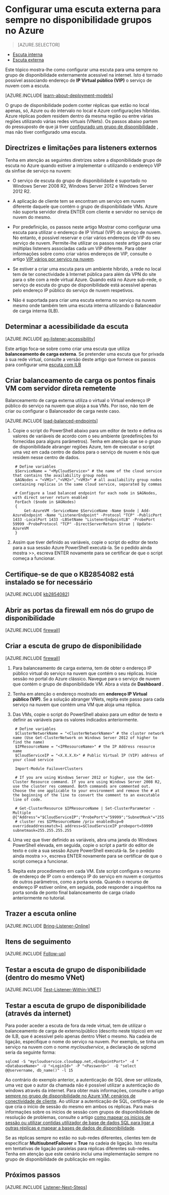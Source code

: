 <properties
    pageTitle="Configurar uma escuta externa sempre no disponibilidade para grupos de | Microsoft Azure"
    description="Neste tutorial irá guiar pelo passos de criação de um sempre no disponibilidade grupo escuta no Azure que esteja acessível externamente, utilizando o endereço de Virtual IP público do serviço em nuvem associado."
    services="virtual-machines-windows"
    documentationCenter="na"
    authors="MikeRayMSFT"
    manager="jhubbard"
    editor=""
    tags="azure-service-management" />
<tags
    ms.service="virtual-machines-windows"
    ms.devlang="na"
    ms.topic="article"
    ms.tgt_pltfrm="vm-windows-sql-server"
    ms.workload="infrastructure-services"
    ms.date="07/12/2016"
    ms.author="MikeRayMSFT" />

# <a name="configure-an-external-listener-for-always-on-availability-groups-in-azure"></a>Configurar uma escuta externa para sempre no disponibilidade grupos no Azure

> [AZURE.SELECTOR]
- [Escuta interna](virtual-machines-windows-classic-ps-sql-int-listener.md)
- [Escuta externa](virtual-machines-windows-classic-ps-sql-ext-listener.md)

Este tópico mostra-lhe como configurar uma escuta para uma sempre no grupo de disponibilidade externamente acessível na internet. Isto é tornado possível associando endereço de **IP Virtual público (VIP)** o serviço de nuvem com a escuta.

[AZURE.INCLUDE [learn-about-deployment-models](../../includes/learn-about-deployment-models-classic-include.md)]


O grupo de disponibilidade podem conter réplicas que estão no local apenas, só, Azure ou do intervalo no local e Azure configurações híbridas. Azure réplicas podem residem dentro da mesma região ou entre várias regiões utilizando várias redes virtuais (VNets). Os passos abaixo partem do pressuposto de que já tiver [configurado um grupo de disponibilidade](virtual-machines-windows-classic-portal-sql-alwayson-availability-groups.md) , mas não tiver configurado uma escuta.

## <a name="guidelines-and-limitations-for-external-listeners"></a>Directrizes e limitações para listeners externos

Tenha em atenção as seguintes diretrizes sobre a disponibilidade grupo de escuta no Azure quando estiver a implementar o utilizando o endereço VIP da sínfise de serviço na nuvem:

- O serviço de escuta do grupo de disponibilidade é suportado no Windows Server 2008 R2, Windows Server 2012 e Windows Server 2012 R2.

- A aplicação de cliente tem se encontram um serviço em nuvem diferente daquele que contém o grupo de disponibilidade VMs. Azure não suporta servidor direta ENTER com cliente e servidor no serviço de nuvem do mesmo.

- Por predefinição, os passos neste artigo Mostrar como configurar uma escuta para utilizar o endereço de IP Virtual (VIP) do serviço de nuvem. No entanto, é possível reservar e criar vários endereços de VIP do seu serviço de nuvem. Permite-lhe utilizar os passos neste artigo para criar múltiplas listeners associadas cada um VIP diferente. Para obter informações sobre como criar vários endereços de VIP, consulte o artigo [VIP vários por serviço na nuvem](../load-balancer/load-balancer-multivip.md).

- Se estiver a criar uma escuta para um ambiente híbrido, a rede no local tem de ter conectividade à Internet pública para além da VPN do site para o site com a rede virtual Azure. Quando está no Azure sub-rede, o serviço de escuta do grupo de disponibilidade está acessível apenas pelo endereço IP público do serviço de nuvem respetivos.

- Não é suportada para criar uma escuta externa no serviço na nuvem mesmo onde também tem uma escuta interna utilizando o Balanceador de carga interna (ILB).

## <a name="determine-the-accessibility-of-the-listener"></a>Determinar a acessibilidade da escuta

[AZURE.INCLUDE [ag-listener-accessibility](../../includes/virtual-machines-ag-listener-determine-accessibility.md)]

Este artigo foca-se sobre como criar uma escuta que utiliza **balanceamento de carga externa**. Se pretender uma escuta que for privada à sua rede virtual, consulte a versão deste artigo que fornece os passos para configurar uma [escuta com ILB](virtual-machines-windows-classic-ps-sql-int-listener.md)

## <a name="create-load-balanced-vm-endpoints-with-direct-server-return"></a>Criar balanceamento de carga os pontos finais VM com servidor direta remetente

Balanceamento de carga externa utiliza o virtual o Virtual endereço IP público do serviço na nuvem que aloja a sua VMs. Por isso, não tem de criar ou configurar o Balanceador de carga neste caso.

[AZURE.INCLUDE [load-balanced-endpoints](../../includes/virtual-machines-ag-listener-load-balanced-endpoints.md)]

1. Copie o script do PowerShell abaixo para um editor de texto e defina os valores de variáveis de acordo com o seu ambiente (predefinições foi fornecidas para alguns parâmetros). Tenha em atenção que se o grupo de disponibilidade abranger regiões Azure, tem de executar o script uma vez em cada centro de dados para o serviço de nuvem e nós que residem nesse centro de dados.

        # Define variables
        $ServiceName = "<MyCloudService>" # the name of the cloud service that contains the availability group nodes
        $AGNodes = "<VM1>","<VM2>","<VM3>" # all availability group nodes containing replicas in the same cloud service, separated by commas

        # Configure a load balanced endpoint for each node in $AGNodes, with direct server return enabled
        ForEach ($node in $AGNodes)
        {
            Get-AzureVM -ServiceName $ServiceName -Name $node | Add-AzureEndpoint -Name "ListenerEndpoint" -Protocol "TCP" -PublicPort 1433 -LocalPort 1433 -LBSetName "ListenerEndpointLB" -ProbePort 59999 -ProbeProtocol "TCP" -DirectServerReturn $true | Update-AzureVM
        }

1. Assim que tiver definido as variáveis, copie o script do editor de texto para a sua sessão Azure PowerShell executá-la. Se o pedido ainda mostra >>, escreva ENTER novamente para se certificar de que o script começa a funcionar.

## <a name="verify-that-kb2854082-is-installed-if-necessary"></a>Certifique-se de que o KB2854082 está instalado se for necessário

[AZURE.INCLUDE [kb2854082](../../includes/virtual-machines-ag-listener-kb2854082.md)]

## <a name="open-the-firewall-ports-in-availability-group-nodes"></a>Abrir as portas da firewall em nós do grupo de disponibilidade

[AZURE.INCLUDE [firewall](../../includes/virtual-machines-ag-listener-open-firewall.md)]

## <a name="create-the-availability-group-listener"></a>Criar a escuta de grupo de disponibilidade

[AZURE.INCLUDE [firewall](../../includes/virtual-machines-ag-listener-create-listener.md)]

1. Para balanceamento de carga externa, tem de obter o endereço IP público virtual do serviço na nuvem que contém o seu réplicas. Inicie sessão no portal do Azure clássico. Navegue para o serviço de nuvem que contém o grupo de disponibilidade VM. Abra a vista de **Dashboard** .

3. Tenha em atenção o endereço mostrado em **endereço IP Virtual público (VIP)**. Se a solução abranger VNets, repita este passo para cada serviço na nuvem que contém uma VM que aloja uma réplica.

4. Das VMs, copie o script do PowerShell abaixo para um editor de texto e definir as variáveis para os valores indicados anteriormente.

        # Define variables
        $ClusterNetworkName = "<ClusterNetworkName>" # the cluster network name (Use Get-ClusterNetwork on Windows Server 2012 of higher to find the name)
        $IPResourceName = "<IPResourceName>" # the IP Address resource name
        $CloudServiceIP = "<X.X.X.X>" # Public Virtual IP (VIP) address of your cloud service

        Import-Module FailoverClusters

        # If you are using Windows Server 2012 or higher, use the Get-Cluster Resource command. If you are using Windows Server 2008 R2, use the cluster res command. Both commands are commented out. Choose the one applicable to your environment and remove the # at the beginning of the line to convert the comment to an executable line of code.

        # Get-ClusterResource $IPResourceName | Set-ClusterParameter -Multiple @{"Address"="$CloudServiceIP";"ProbePort"="59999";"SubnetMask"="255.255.255.255";"Network"="$ClusterNetworkName";"OverrideAddressMatch"=1;"EnableDhcp"=0}
        # cluster res $IPResourceName /priv enabledhcp=0 overrideaddressmatch=1 address=$CloudServiceIP probeport=59999  subnetmask=255.255.255.255


1. Uma vez que tiver definido as variáveis, abra uma janela do Windows PowerShell elevada, em seguida, copie o script a partir do editor de texto e cole a sua sessão Azure PowerShell executá-la. Se o pedido ainda mostra >>, escreva ENTER novamente para se certificar de que o script começa a funcionar.

1. Repita este procedimento em cada VM. Este script configura o recurso de endereço de IP com o endereço IP do serviço em nuvem e conjuntos de outros parâmetros, como a porta sonda. Quando o recurso de endereço IP estiver online, em seguida, pode responder a inquéritos na porta sonda de ponto final balanceamento de carga criado anteriormente no tutorial.

## <a name="bring-the-listener-online"></a>Trazer a escuta online

[AZURE.INCLUDE [Bring-Listener-Online](../../includes/virtual-machines-ag-listener-bring-online.md)]

## <a name="follow-up-items"></a>Itens de seguimento

[AZURE.INCLUDE [Follow-up](../../includes/virtual-machines-ag-listener-follow-up.md)]

## <a name="test-the-availability-group-listener-within-the-same-vnet"></a>Testar a escuta de grupo de disponibilidade (dentro do mesmo VNet)

[AZURE.INCLUDE [Test-Listener-Within-VNET](../../includes/virtual-machines-ag-listener-test.md)]

## <a name="test-the-availability-group-listener-over-the-internet"></a>Testar a escuta de grupo de disponibilidade (através da internet)

Para poder aceder a escuta de fora da rede virtual, tem de utilizar o balanceamento de carga de externo/público (descrito neste tópico) em vez de ILB, que é acessível pelo apenas dentro VNet o mesmo. Na cadeia de ligação, especifique o nome do serviço na nuvem. Por exemplo, se tinha um serviço na nuvem com o nome *mycloudservice*, a declaração de sqlcmd seria da seguinte forma:

    sqlcmd -S "mycloudservice.cloudapp.net,<EndpointPort>" -d "<DatabaseName>" -U "<LoginId>" -P "<Password>"  -Q "select @@servername, db_name()" -l 15

Ao contrário do exemplo anterior, a autenticação de SQL deve ser utilizada, uma vez que o autor da chamada não é possível utilizar a autenticação do windows através da internet. Para obter mais informações, consulte o artigo [sempre no grupo de disponibilidade no Azure VM: cenários de conectividade de cliente](http://blogs.msdn.com/b/sqlcat/archive/2014/02/03/alwayson-availability-group-in-windows-azure-vm-client-connectivity-scenarios.aspx). Ao utilizar a autenticação de SQL, certifique-se de que cria o início de sessão do mesmo em ambos os réplicas. Para mais informações sobre os inícios de sessão com grupos de disponibilidade de resolução de problemas, consulte o artigo [como mapear os inícios de sessão ou utilizar contidas utilizador de base de dados SQL para ligar a outras réplicas e mapear a bases de dados de disponibilidade](http://blogs.msdn.com/b/alwaysonpro/archive/2014/02/19/how-to-map-logins-or-use-contained-sql-database-user-to-connect-to-other-replicas-and-map-to-availability-databases.aspx).

Se as réplicas sempre no estão no sub-redes diferentes, clientes tem de especificar **MultisubnetFailover = True** na cadeia de ligação. Isto resulta em tentativas de ligação paralelas para réplicas diferentes sub-redes. Tenha em atenção que este cenário inclui uma implementação sempre no grupo de disponibilidade de publicação em região.

## <a name="next-steps"></a>Próximos passos

[AZURE.INCLUDE [Listener-Next-Steps](../../includes/virtual-machines-ag-listener-next-steps.md)]
